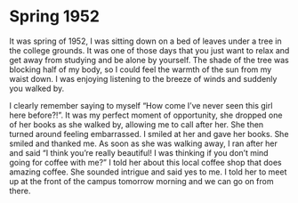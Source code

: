 <h1>Spring 1952</h1>
<p>
    It was spring of 1952, I was sitting down on a bed of leaves under a tree in the college grounds.
    It was one of those days that you just want to relax and get away from studying and be alone by yourself.
    The shade of the tree was blocking half of my body, so I could feel the warmth of the sun from my waist down.
    I was enjoying listening to the breeze of winds and suddenly you walked by.
</p>
<p>
    I clearly remember saying to myself “How come I’ve never seen this girl here before?!”.
    It was my perfect moment of opportunity, she dropped one of her books as she walked by, allowing me to call after her. She then turned around feeling embarrassed.
    I smiled at her and gave her books. She smiled and thanked me. As soon as she was walking away, I ran after her and said “I think you’re really beautiful! I was thinking if you don’t mind going for coffee with me?”
    I told her about this local coffee shop that does amazing coffee. She sounded intrigue and said yes to me. I told her to meet up at the front of the campus tomorrow morning and we can go on from there.

</p>

